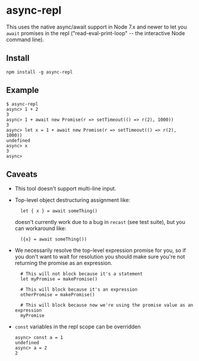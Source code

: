 # async-repl
This uses the native async/await support in Node 7.x and newer to let you `await` promises in the repl ("read-eval-print-loop" -- the interactive Node command line).

## Install

`npm install -g async-repl`

## Example

```
$ async-repl
async> 1 + 2
3
async> 1 + await new Promise(r => setTimeout(() => r(2), 1000))
3
async> let x = 1 + await new Promise(r => setTimeout(() => r(2), 1000))
undefined
async> x
3
async>
```

## Caveats

* This tool doesn't support multi-line input.
* Top-level object destructuring assignment like:

        let { x } = await someThing()

    doesn't currently work due to a bug in `recast` (see test suite), but you can workaround like:

        ({x} = await someThing())

* We necessarily resolve the top-level expression promise for you, so if you don't want to wait for resolution you should make sure you're not returning the promise as an expression.

        # This will not block because it's a statement
        let myPromise = makePromise()

        # This will block because it's an expression
        otherPromise = makePromise()

        # This will block because now we're using the promise value as an expression
        myPromise

* `const` variables in the repl scope can be overridden

      async> const a = 1
      undefined
      async> a = 2
      2
